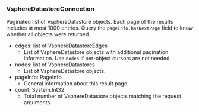 ### VsphereDatastoreConnection
Paginated list of VsphereDatastore objects. Each page of the results includes at most 1000 entries. Query the `pageInfo.hasNextPage` field to know whether all objects were returned.

- edges: list of VsphereDatastoreEdges
  - List of VsphereDatastore objects with additional pagination information. Use `nodes` if per-object cursors are not needed.
- nodes: list of VsphereDatastores
  - List of VsphereDatastore objects.
- pageInfo: PageInfo
  - General information about this result page.
- count: System.Int32
  - Total number of VsphereDatastore objects matching the request arguments.
